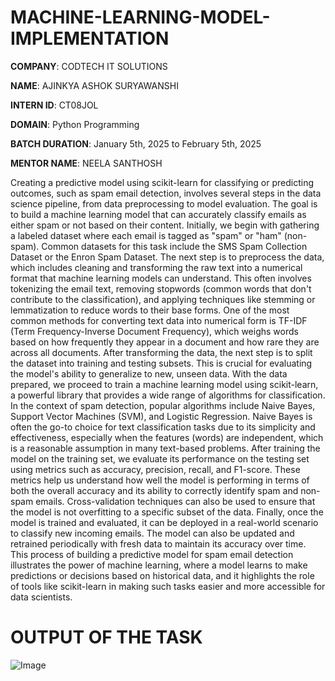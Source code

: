 # MACHINE-LEARNING-MODEL-IMPLEMENTATION

**COMPANY**: CODTECH IT SOLUTIONS

**NAME**: AJINKYA ASHOK SURYAWANSHI 

**INTERN ID**: CT08JOL

**DOMAIN**: Python Programming

**BATCH DURATION**:  January 5th, 2025 to February 5th, 2025

**MENTOR NAME**: NEELA SANTHOSH

Creating a predictive model using scikit-learn for classifying or predicting outcomes, such as spam email detection, involves several steps in the data science pipeline, from data preprocessing to model evaluation. The goal is to build a machine learning model that can accurately classify emails as either spam or not based on their content. Initially, we begin with gathering a labeled dataset where each email is tagged as "spam" or "ham" (non-spam). Common datasets for this task include the SMS Spam Collection Dataset or the Enron Spam Dataset. The next step is to preprocess the data, which includes cleaning and transforming the raw text into a numerical format that machine learning models can understand. This often involves tokenizing the email text, removing stopwords (common words that don't contribute to the classification), and applying techniques like stemming or lemmatization to reduce words to their base forms. One of the most common methods for converting text data into numerical form is TF-IDF (Term Frequency-Inverse Document Frequency), which weighs words based on how frequently they appear in a document and how rare they are across all documents. After transforming the data, the next step is to split the dataset into training and testing subsets. This is crucial for evaluating the model's ability to generalize to new, unseen data. With the data prepared, we proceed to train a machine learning model using scikit-learn, a powerful library that provides a wide range of algorithms for classification. In the context of spam detection, popular algorithms include Naive Bayes, Support Vector Machines (SVM), and Logistic Regression. Naive Bayes is often the go-to choice for text classification tasks due to its simplicity and effectiveness, especially when the features (words) are independent, which is a reasonable assumption in many text-based problems. After training the model on the training set, we evaluate its performance on the testing set using metrics such as accuracy, precision, recall, and F1-score. These metrics help us understand how well the model is performing in terms of both the overall accuracy and its ability to correctly identify spam and non-spam emails. Cross-validation techniques can also be used to ensure that the model is not overfitting to a specific subset of the data. Finally, once the model is trained and evaluated, it can be deployed in a real-world scenario to classify new incoming emails. The model can also be updated and retrained periodically with fresh data to maintain its accuracy over time. This process of building a predictive model for spam email detection illustrates the power of machine learning, where a model learns to make predictions or decisions based on historical data, and it highlights the role of tools like scikit-learn in making such tasks easier and more accessible for data scientists.

# OUTPUT OF THE TASK

![Image](https://github.com/user-attachments/assets/c931b99c-3a37-47b0-a63c-19cfbae51681)




